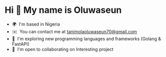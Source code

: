 Hi 👋 My name is Oluwaseun
==========================


*   🌍  I'm based in Nigeria
*   ✉️  You can contact me at [tanimolaoluwaseun70@gmail.com](mailto:tanimolaoluwaseun70@gmail.com)
*   🧠  I'm exploring  new programming languages and frameworks (Golang & FastAPI)
*   🤝  I'm open to collaborating on Interesting project
